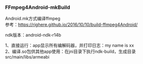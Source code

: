### FFmpeg4Android-mkBuild
Android.mk方式编译ffmpeg  
参考：https://righere.github.io/2016/10/10/build-ffmpeg4Android/

ndk版本：android-ndk-r14b  

1、直接运行：app显示所有编解码器，并打印日志：my name is xx  
2、编译.so包供其他app使用：在jni目录下执行ndk-build，生成目录src/main/libs/armeabi